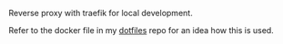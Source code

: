 Reverse proxy with traefik for local development.

Refer to the docker file in my [dotfiles](https://github.com/ocjojo/dotfiles) repo for an idea how this is used.